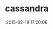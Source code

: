 ---
layout: post
title:  "cassandra"
repo:   "cassandra-rb/cassandra"
date:   2015-02-18 17:20:06
gemurl: http://github.com/cassandra-rb/cassandra
---